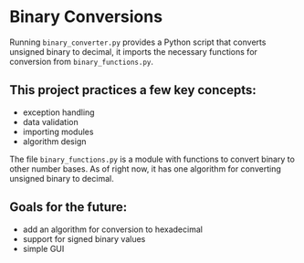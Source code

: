 # Binary Conversions
Running `binary_converter.py` provides a Python script that converts unsigned binary to decimal, it imports the necessary functions for conversion from `binary_functions.py`.

## This project practices a few key concepts: 

* exception handling
* data validation
* importing modules
* algorithm design

The file `binary_functions.py` is a module with functions to convert binary to other number bases. As of right now, it has one algorithm 
for converting unsigned binary to decimal.

## Goals for the future:

* add an algorithm for conversion to hexadecimal
* support for signed binary values
* simple GUI
